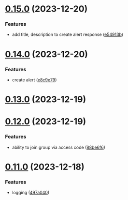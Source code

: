 # [0.15.0](https://github.com/Kshitiz1403/Alertly/compare/v0.14.0...v0.15.0) (2023-12-20)


### Features

* add title, description to create alert response ([e54913b](https://github.com/Kshitiz1403/Alertly/commit/e54913bc1f79f1f2c04ff082470bbc25d504a302))



# [0.14.0](https://github.com/Kshitiz1403/Alertly/compare/v0.13.0...v0.14.0) (2023-12-20)


### Features

* create alert ([e8c9e79](https://github.com/Kshitiz1403/Alertly/commit/e8c9e790f1ad37c03069eea57aafdb19988124a5))



# [0.13.0](https://github.com/Kshitiz1403/Alertly/compare/v0.12.0...v0.13.0) (2023-12-19)



# [0.12.0](https://github.com/Kshitiz1403/Alertly/compare/v0.11.0...v0.12.0) (2023-12-19)


### Features

* ability to join group via access code ([88be6f6](https://github.com/Kshitiz1403/Alertly/commit/88be6f6ad53e65c7886024746dee4cd6f357a14b))



# [0.11.0](https://github.com/Kshitiz1403/Alertly/compare/v0.10.1...v0.11.0) (2023-12-18)


### Features

* logging ([497a040](https://github.com/Kshitiz1403/Alertly/commit/497a040b2909f83185352c1a72bf4dc4e347f932))




